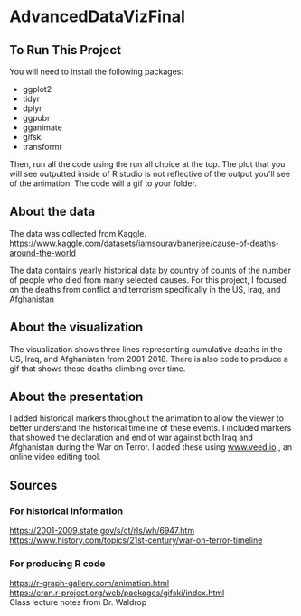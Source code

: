 # AdvancedDataVizFinal

## To Run This Project

You will need to install the following packages:
* ggplot2
* tidyr
* dplyr
* ggpubr
* gganimate
* gifski
* transformr

Then, run all the code using the run all choice at the top. The plot that you will see outputted inside of R studio is not reflective of the output you'll see of the animation. The code will a gif to your folder.

## About the data

The data was collected from Kaggle. https://www.kaggle.com/datasets/iamsouravbanerjee/cause-of-deaths-around-the-world </br>

The data contains yearly historical data by country of counts of the number of people who died from many selected causes. For this project, I focused on the deaths from conflict and terrorism specifically in the US, Iraq, and Afghanistan </br>

## About the visualization

The visualization shows three lines representing cumulative deaths in the US, Iraq, and Afghanistan from 2001-2018. There is also code to produce a gif that shows these deaths climbing over time.

## About the presentation

I added historical markers throughout the animation to allow the viewer to better understand the historical timeline of these events. I included markers that showed the declaration and end of war against both Iraq and Afghanistan during the War on Terror. I added these using www.veed.io., an online video editing tool.

## Sources
### For historical information
https://2001-2009.state.gov/s/ct/rls/wh/6947.htm </br>
https://www.history.com/topics/21st-century/war-on-terror-timeline  </br>

### For producing R code
https://r-graph-gallery.com/animation.html </br>
https://cran.r-project.org/web/packages/gifski/index.html </br>
Class lecture notes from Dr. Waldrop
